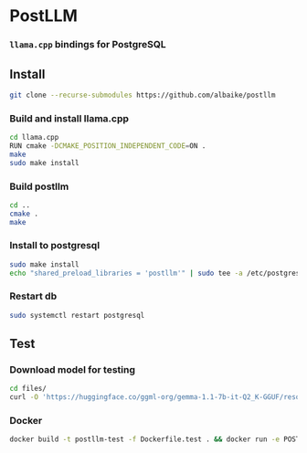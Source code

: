 # PostLLM
### `llama.cpp` bindings for PostgreSQL

## Install
```sh
git clone --recurse-submodules https://github.com/albaike/postllm
```

### Build and install llama.cpp
```sh
cd llama.cpp
RUN cmake -DCMAKE_POSITION_INDEPENDENT_CODE=ON .
make
sudo make install
```

### Build postllm
```sh
cd ..
cmake .
make
```

### Install to postgresql
```sh
sudo make install
echo "shared_preload_libraries = 'postllm'" | sudo tee -a /etc/postgresql/16/main/postgresql.conf
```

### Restart db
```sh
sudo systemctl restart postgresql
```

## Test

### Download model for testing
```sh
cd files/
curl -O 'https://huggingface.co/ggml-org/gemma-1.1-7b-it-Q2_K-GGUF/resolve/main/gemma-1.1-7b-it.Q2_K.gguf?download=true'
```

### Docker
```sh
docker build -t postllm-test -f Dockerfile.test . && docker run -e POSTGRES_PASSWORD=pw postllm-test; echo $?
```